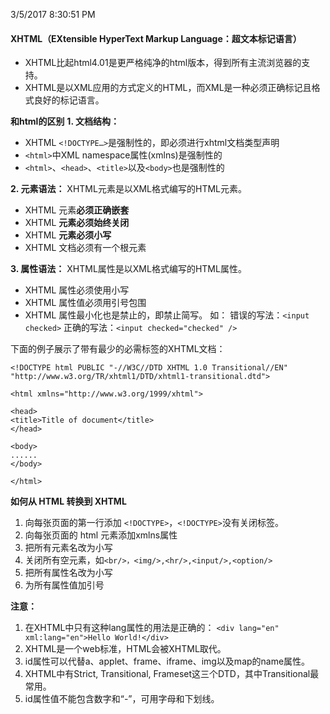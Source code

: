 3/5/2017 8:30:51 PM 
#### XHTML（EXtensible HyperText Markup Language：超文本标记语言） ####
- XHTML比起html4.01是更严格纯净的html版本，得到所有主流浏览器的支持。
- XHTML是以XML应用的方式定义的HTML，而XML是一种必须正确标记且格式良好的标记语言。

**和html的区别**
**1. 文档结构：**
- XHTML `<!DOCTYPE…>`是强制性的，即必须进行xhtml文档类型声明
- `<html>`中XML namespace属性(xmlns)是强制性的
- `<html>`、`<head>`、`<title>`以及`<body>`也是强制性的
 
**2. 元素语法：**
XHTML元素是以XML格式编写的HTML元素。
- XHTML 元素**必须正确嵌套**
- XHTML **元素必须始终关闭**
- XHTML **元素必须小写**
- XHTML 文档必须有一个根元素

**3. 属性语法：**
XHTML属性是以XML格式编写的HTML属性。
- XHTML 属性必须使用小写
- XHTML 属性值必须用引号包围
- XHTML 属性最小化也是禁止的，即禁止简写。
如：
错误的写法：`<input checked>`
正确的写法：`<input checked="checked" />`


下面的例子展示了带有最少的必需标签的XHTML文档：
```xhtml
<!DOCTYPE html PUBLIC "-//W3C//DTD XHTML 1.0 Transitional//EN"
"http://www.w3.org/TR/xhtml1/DTD/xhtml1-transitional.dtd">

<html xmlns="http://www.w3.org/1999/xhtml">

<head>
<title>Title of document</title>
</head>

<body>
......
</body>

</html>
```

**如何从 HTML 转换到 XHTML**
1. 向每张页面的第一行添加 `<!DOCTYPE>`，`<!DOCTYPE>`没有关闭标签。
2. 向每张页面的 html 元素添加xmlns属性
3. 把所有元素名改为小写
4. 关闭所有空元素，如`<br/>，<img/>,<hr/>,<input/>,<option/>`
5. 把所有属性名改为小写
6. 为所有属性值加引号

**注意：**
1. 在XHTML中只有这种lang属性的用法是正确的：
`<div lang="en" xml:lang="en">Hello World!</div>`
2. XHTML是一个web标准，HTML会被XHTML取代。
3. id属性可以代替a、applet、frame、iframe、img以及map的name属性。
4. XHTML中有Strict, Transitional, Frameset这三个DTD，其中Transitional最常用。
5. id属性值不能包含数字和“-”，可用字母和下划线。
